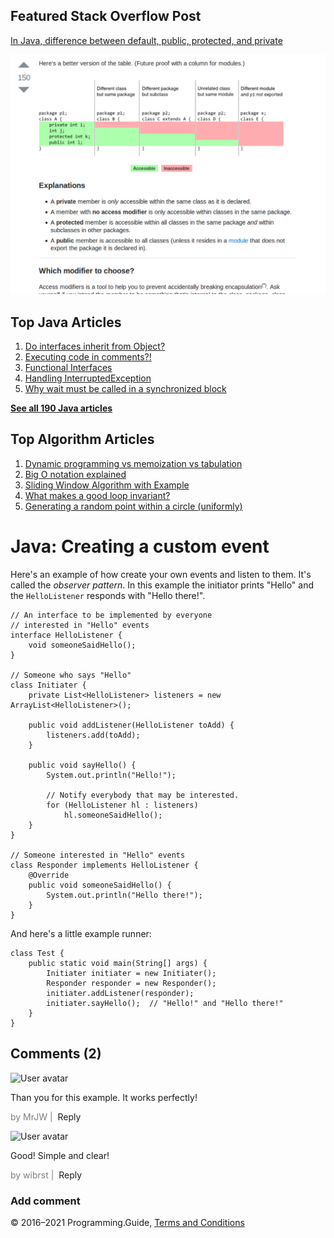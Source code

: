 <span class="underline"></span>

<span class="underline"></span>

Featured Stack Overflow Post
----------------------------

[In Java, difference between default, public, protected, and private](https://stackoverflow.com/a/33627846/276052)  
  
[<img src="../images/so-featured-33627846.png" alt="StackOverflow screenshot thumbnail" class="screenshot" />](https://stackoverflow.com/a/33627846/276052)

<span class="underline"></span>

Top Java Articles
-----------------

1.  [Do interfaces inherit from Object?](do-interfaces-inherit-from-object.html)
2.  [Executing code in comments?!](executing-code-in-comments.html)
3.  [Functional Interfaces](functional-interfaces.html)
4.  [Handling InterruptedException](handling-interrupted-exceptions.html)
5.  [Why wait must be called in a synchronized block](why-wait-must-be-in-synchronized.html)

[**See all 190 Java articles**](index.html)

Top Algorithm Articles
----------------------

1.  [Dynamic programming vs memoization vs tabulation](../dynamic-programming-vs-memoization-vs-tabulation.html)
2.  [Big O notation explained](../big-o-notation-explained.html)
3.  [Sliding Window Algorithm with Example](../sliding-window-example.html)
4.  [What makes a good loop invariant?](../what-makes-a-good-loop-invariant.html)
5.  [Generating a random point within a circle (uniformly)](../random-point-within-circle.html)

Java: Creating a custom event
=============================

Here's an example of how create your own events and listen to them. It's called the *observer pattern*. In this example the initiator prints "Hello" and the `HelloListener` responds with "Hello there!".

    // An interface to be implemented by everyone
    // interested in "Hello" events
    interface HelloListener {
        void someoneSaidHello();
    }

    // Someone who says "Hello"
    class Initiater {
        private List<HelloListener> listeners = new ArrayList<HelloListener>();

        public void addListener(HelloListener toAdd) {
            listeners.add(toAdd);
        }

        public void sayHello() {
            System.out.println("Hello!");
        
            // Notify everybody that may be interested.
            for (HelloListener hl : listeners)
                hl.someoneSaidHello();
        }
    }

    // Someone interested in "Hello" events
    class Responder implements HelloListener {
        @Override
        public void someoneSaidHello() {
            System.out.println("Hello there!");
        }
    }

And here's a little example runner:

    class Test {
        public static void main(String[] args) {
            Initiater initiater = new Initiater();
            Responder responder = new Responder();
            initiater.addListener(responder);
            initiater.sayHello();  // "Hello!" and "Hello there!"
        }
    }

Comments (2)
------------

![User avatar](https://www.gravatar.com/avatar/c0a10775d511931378e3c678b107e96d?d=mp)

Than you for this example. It works perfectly!

<span style="color: grey">by MrJW | </span> <span class="reply-button">Reply</span>

![User avatar](https://www.gravatar.com/avatar/74327a9f732282ff7aca5af7ca596d33?d=mp)

Good! Simple and clear!

<span style="color: grey">by wibrst | </span> <span class="reply-button">Reply</span>

### Add comment

© 2016–2021 Programming.Guide, [Terms and Conditions](../terms-and-conditions.html)

